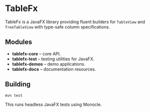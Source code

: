 # TableFx

TableFx is a JavaFX library providing fluent builders for `TableView` and `TreeTableView` with type-safe column specifications.

## Modules

- **tablefx-core** – core API.
- **tablefx-test** – testing utilities for JavaFX.
- **tablefx-demos** – demo applications.
- **tablefx-docs** – documentation resources.

## Building

```
mvn test
```

This runs headless JavaFX tests using Monocle.
